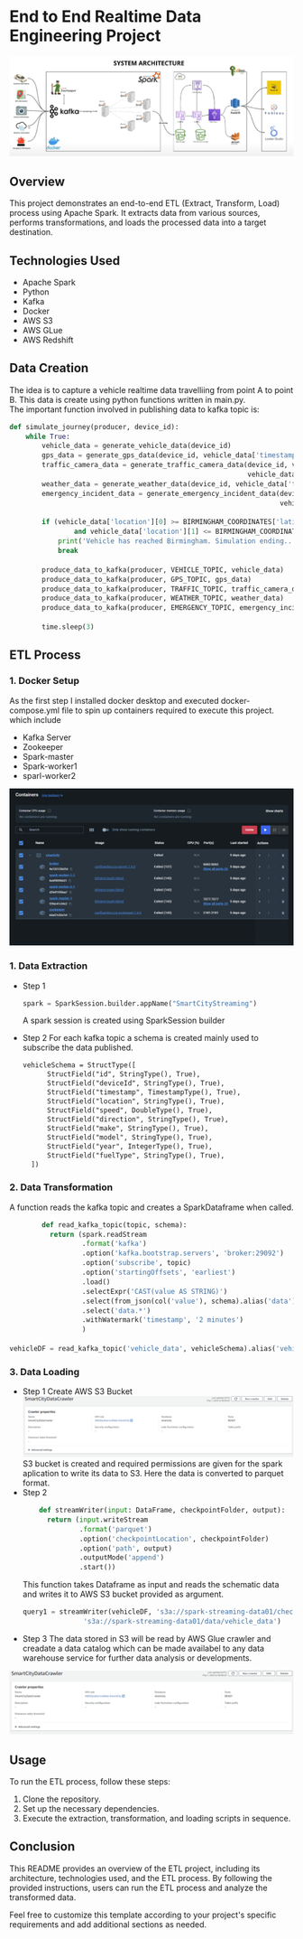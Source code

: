 # End to End Realtime Data Engineering Project

![Project Architecture](SysArch.png)

## Overview
This project demonstrates an end-to-end ETL (Extract, Transform, Load) process using Apache Spark. It extracts data from various sources, performs transformations, and loads the processed data into a target destination.

## Technologies Used
- Apache Spark
- Python
- Kafka
- Docker
- AWS S3
- AWS GLue
- AWS Redshift
## Data Creation
The idea is to capture a vehicle realtime data travelliing from point A to point B. This data is create using python functions written in main.py.\
The important function involved in publishing data to kafka topic is:
```python
def simulate_journey(producer, device_id):
    while True:
        vehicle_data = generate_vehicle_data(device_id)                    # Dummy data is being generated.
        gps_data = generate_gps_data(device_id, vehicle_data['timestamp'])
        traffic_camera_data = generate_traffic_camera_data(device_id, vehicle_data['timestamp'],
                                                           vehicle_data['location'], 'Nikon-Cam123')
        weather_data = generate_weather_data(device_id, vehicle_data['timestamp'], vehicle_data['location'])
        emergency_incident_data = generate_emergency_incident_data(device_id, vehicle_data['timestamp'],
                                                                   vehicle_data['location'])

        if (vehicle_data['location'][0] >= BIRMINGHAM_COORDINATES['latitude']
                and vehicle_data['location'][1] <= BIRMINGHAM_COORDINATES['longitude']):
            print('Vehicle has reached Birmingham. Simulation ending...')
            break

        produce_data_to_kafka(producer, VEHICLE_TOPIC, vehicle_data)        #data is being published to VEHICLE_TOPIC.
        produce_data_to_kafka(producer, GPS_TOPIC, gps_data)
        produce_data_to_kafka(producer, TRAFFIC_TOPIC, traffic_camera_data)
        produce_data_to_kafka(producer, WEATHER_TOPIC, weather_data)
        produce_data_to_kafka(producer, EMERGENCY_TOPIC, emergency_incident_data)

        time.sleep(3)
```

## ETL Process
### 1. Docker Setup
As the first step I installed docker desktop and executed docker-compose.yml file to spin up containers required to execute this project.\
which include
- Kafka Server
- Zookeeper
- Spark-master
- Spark-worker1
- sparl-worker2
  
![Data Extraction](docker.png)

### 1. Data Extraction
- Step 1
  ```python
  spark = SparkSession.builder.appName("SmartCityStreaming")
  ```
  A spark session is created using SparkSession builder
  
- Step 2
  For each kafka topic a schema is created mainly used to subscribe the data published.
  ```pyton
  vehicleSchema = StructType([
        StructField("id", StringType(), True),
        StructField("deviceId", StringType(), True),
        StructField("timestamp", TimestampType(), True),
        StructField("location", StringType(), True),
        StructField("speed", DoubleType(), True),
        StructField("direction", StringType(), True),
        StructField("make", StringType(), True),
        StructField("model", StringType(), True),
        StructField("year", IntegerType(), True),
        StructField("fuelType", StringType(), True),
    ])
  ```
### 2. Data Transformation
  A function reads the kafka topic and creates a SparkDataframe when called.
  ```python
          def read_kafka_topic(topic, schema):
            return (spark.readStream
                    .format('kafka')
                    .option('kafka.bootstrap.servers', 'broker:29092')
                    .option('subscribe', topic)
                    .option('startingOffsets', 'earliest')
                    .load()
                    .selectExpr('CAST(value AS STRING)')
                    .select(from_json(col('value'), schema).alias('data'))
                    .select('data.*')
                    .withWatermark('timestamp', '2 minutes')
                    )
  
  vehicleDF = read_kafka_topic('vehicle_data', vehicleSchema).alias('vehicle')        # Here 'vehicle_data' is the kafka topic from which data is read.
  ```

### 3. Data Loading
- Step 1
  Create AWS S3 Bucket
    ![Data Transformation](image.png)
    S3 bucket is created and required permissions are given for the spark aplication to write its data to S3. Here the data is converted to parquet format.
- Step 2
  ```python
      def streamWriter(input: DataFrame, checkpointFolder, output):
        return (input.writeStream
                .format('parquet')
                .option('checkpointLocation', checkpointFolder)
                .option('path', output)
                .outputMode('append')
                .start())
  ```
  This function takes Dataframe as input and reads the schematic data and writes it to AWS S3 bucket provided as argument.
  ```python
  query1 = streamWriter(vehicleDF, 's3a://spark-streaming-data01/checkpoints/vehicle_data',
                 's3a://spark-streaming-data01/data/vehicle_data')
  ```
- Step 3
  The data stored in S3 will be read by AWS Glue crawler and creadate a data catalog which can be made availabel to any data warehouse service for further data analysis or developments.
  
![Data Loading](image.png)


## Usage
To run the ETL process, follow these steps:
1. Clone the repository.
2. Set up the necessary dependencies.
3. Execute the extraction, transformation, and loading scripts in sequence.

## Conclusion
This README provides an overview of the ETL project, including its architecture, technologies used, and the ETL process. By following the provided instructions, users can run the ETL process and analyze the transformed data.

Feel free to customize this template according to your project's specific requirements and add additional sections as needed.
